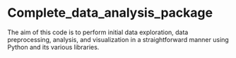 # Complete_data_analysis_package
The aim of this code is to perform initial data exploration, data preprocessing, analysis, and visualization in a straightforward manner using Python and its various libraries.
